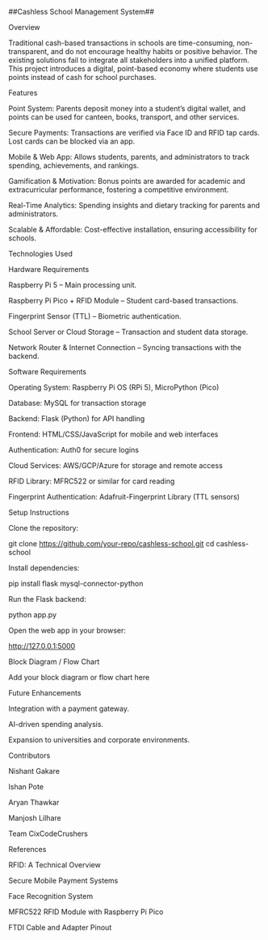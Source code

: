##Cashless School Management System##

Overview

Traditional cash-based transactions in schools are time-consuming, non-transparent, and do not encourage healthy habits or positive behavior. The existing solutions fail to integrate all stakeholders into a unified platform. This project introduces a digital, point-based economy where students use points instead of cash for school purchases.

Features

Point System: Parents deposit money into a student’s digital wallet, and points can be used for canteen, books, transport, and other services.

Secure Payments: Transactions are verified via Face ID and RFID tap cards. Lost cards can be blocked via an app.

Mobile & Web App: Allows students, parents, and administrators to track spending, achievements, and rankings.

Gamification & Motivation: Bonus points are awarded for academic and extracurricular performance, fostering a competitive environment.

Real-Time Analytics: Spending insights and dietary tracking for parents and administrators.

Scalable & Affordable: Cost-effective installation, ensuring accessibility for schools.

Technologies Used

Hardware Requirements

Raspberry Pi 5 – Main processing unit.

Raspberry Pi Pico + RFID Module – Student card-based transactions.

Fingerprint Sensor (TTL) – Biometric authentication.

School Server or Cloud Storage – Transaction and student data storage.

Network Router & Internet Connection – Syncing transactions with the backend.

Software Requirements

Operating System: Raspberry Pi OS (RPi 5), MicroPython (Pico)

Database: MySQL for transaction storage

Backend: Flask (Python) for API handling

Frontend: HTML/CSS/JavaScript for mobile and web interfaces

Authentication: Auth0 for secure logins

Cloud Services: AWS/GCP/Azure for storage and remote access

RFID Library: MFRC522 or similar for card reading

Fingerprint Authentication: Adafruit-Fingerprint Library (TTL sensors)

Setup Instructions

Clone the repository:

git clone https://github.com/your-repo/cashless-school.git
cd cashless-school

Install dependencies:

pip install flask mysql-connector-python

Run the Flask backend:

python app.py

Open the web app in your browser:

http://127.0.0.1:5000

Block Diagram / Flow Chart

Add your block diagram or flow chart here

Future Enhancements

Integration with a payment gateway.

AI-driven spending analysis.

Expansion to universities and corporate environments.

Contributors

Nishant Gakare

Ishan Pote

Aryan Thawkar

Manjosh Lilhare

Team CixCodeCrushers

References

RFID: A Technical Overview

Secure Mobile Payment Systems

Face Recognition System

MFRC522 RFID Module with Raspberry Pi Pico

FTDI Cable and Adapter Pinout
